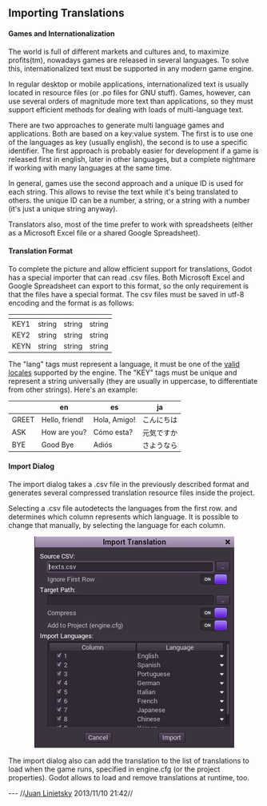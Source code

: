 ## Importing Translations

#### Games and Internationalization

The world is full of different markets and cultures and, to maximize profits(tm), nowadays games are released in several languages. To solve this, internationalized text must be supported in any modern game engine.

In regular desktop or mobile applications, internationalized text is usually located in resource files (or .po files for GNU stuff). Games, however, can use several orders of magnitude more text than applications, so they must support efficient methods for dealing with loads of multi-language text.

There are two approaches to generate multi language games and applications. Both are based on a key:value system. The first is to use one of the languages as key (usually english), the second is to use a specific identifier. The first approach is probably easier for development if a game is released first in english, later in other languages, but a complete nightmare if working with many languages at the same time.

In general, games use the second approach and a unique ID is used for each string. This allows to revise the text while it's being translated to others. the unique ID can be a number, a string, or a string with a number (it's just a unique string anyway). 

Translators also, most of the time prefer to work with spreadsheets (either as a Microsoft Excel file or a shared Google Spreadsheet).

#### Translation Format

To complete the picture and allow efficient support for translations, Godot has a special importer that can read .csv files. Both Microsoft Excel and Google Spreadsheet can export to this format, so the only requirement is that the files have a special format. The csv files must be saved in utf-8 encoding and the format is as follows:

|     | <lang1> | <lang2> | <langN> | 
| ---- | ----------- | ----------- | ----------- | 
| KEY1 | string | string |string |
| KEY2 | string | string |string |
| KEYN | string | string |string |

The "lang" tags must represent a language, it must be one of the [valid locales](locales) supported by the engine. The "KEY" tags must be unique and represent a string universally (they are usually in uppercase, to differentiate from other strings). Here's an example:


|                                                        | en | es | ja | 
| -- | -- | -- | -- | 
| GREET | Hello, friend! | Hola, Amigo!|こんにちは|
| ASK | How are you?| Cómo esta?|元気ですか|      
| BYE | Good Bye| Adiós|さようなら|               

#### Import Dialog

The import dialog takes a .csv file in the previously described format and generates several compressed translation resource files inside the project.

Selecting a .csv file autodetects the languages from the first row. and determines which column represents which language. It is possible to change that manually, by selecting the language for each column.

<p align="center"><img src="images/trans.png"></p>

The import dialog also can add the translation to the list of translations to load when the game runs, specified in engine.cfg (or the project properties). Godot allows to load and remove translations at runtime, too.

 --- //[Juan Linietsky](reduzio@gmail.com) 2013/11/10 21:42//
 

